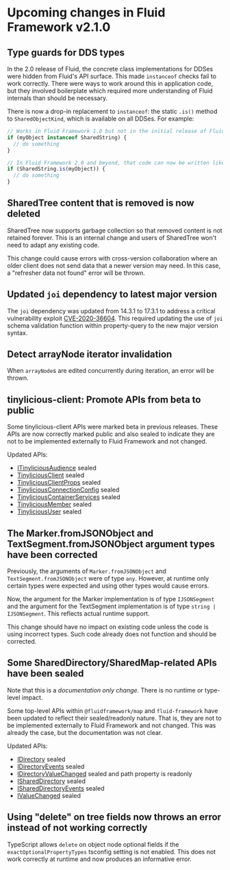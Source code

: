 <!-- THIS IS AN AUTOGENERATED FILE. DO NOT EDIT THIS FILE DIRECTLY. -->

# Upcoming changes in Fluid Framework v2.1.0

## Type guards for DDS types

In the 2.0 release of Fluid, the concrete class implementations for DDSes were hidden from Fluid's API surface. This made `instanceof` checks fail to work correctly. There were ways to work around this in application code, but they involved boilerplate which required more understanding of Fluid internals than should be necessary.

There is now a drop-in replacement to `instanceof`: the static `.is()` method to `SharedObjectKind`, which is available on all DDSes. For example:

```typescript
// Works in Fluid Framework 1.0 but not in the initial release of FluidFramework 2.0:
if (myObject instanceof SharedString) {
  // do something
}

// In Fluid Framework 2.0 and beyond, that code can now be written like so:
if (SharedString.is(myObject)) {
  // do something
}
```

## SharedTree content that is removed is now deleted

SharedTree now supports garbage collection so that removed content is not retained forever. This is an internal change and users of SharedTree won't need to adapt any existing code.

This change could cause errors with cross-version collaboration where an older client does not send data that a newer version may need. In this case, a "refresher data not found" error will be thrown.

## Updated `joi` dependency to latest major version

The `joi` dependency was updated from 14.3.1 to 17.3.1 to address a critical vulnerability exploit [CVE-2020-36604](https://github.com/advisories/GHSA-c429-5p7v-vgjp). This required updating the use of `joi` schema validation function within property-query to the new major version syntax.

## Detect arrayNode iterator invalidation

When `arrayNode`s are edited concurrently during iteration, an error will be thrown.

## tinylicious-client: Promote APIs from beta to public

Some tinylicious-client APIs were marked beta in previous releases. These APIs are now correctly marked public and also sealed to indicate they are not to be implemented externally to Fluid Framework and not changed.

Updated APIs:

- [ITinyliciousAudience](https://fluidframework.com/docs/api/v2/tinylicious-client/itinyliciousaudience-typealias) sealed
- [TinyliciousClient](https://fluidframework.com/docs/api/v2/tinylicious-client/tinyliciousclient-class) sealed
- [TinyliciousClientProps](https://fluidframework.com/docs/api/v2/tinylicious-client/tinyliciousclientprops-interface) sealed
- [TinyliciousConnectionConfig](https://fluidframework.com/docs/api/v2/tinylicious-client/tinyliciousconnectionconfig-interface) sealed
- [TinyliciousContainerServices](https://fluidframework.com/docs/api/v2/tinylicious-client/tinyliciouscontainerservices-interface) sealed
- [TinyliciousMember](https://fluidframework.com/docs/api/v2/tinylicious-client/tinyliciousmember-interface) sealed
- [TinyliciousUser](https://fluidframework.com/docs/api/v2/tinylicious-client/tinylicioususer-interface) sealed

## The Marker.fromJSONObject and TextSegment.fromJSONObject argument types have been corrected

Previously, the arguments of `Marker.fromJSONObject` and `TextSegment.fromJSONObject` were of type `any`. However, at runtime only certain types were expected and using other types would cause errors.

Now, the argument for the Marker implementation is of type `IJSONSegment` and the argument for the TextSegment implementation is of type `string | IJSONSegment`. This reflects actual runtime support.

This change should have no impact on existing code unless the code is using incorrect types. Such code already does not function and should be corrected.

## Some SharedDirectory/SharedMap-related APIs have been sealed

Note that this is a _documentation only change._ There is no runtime or type-level impact.

Some top-level APIs within `@fluidframework/map` and `fluid-framework` have been updated to reflect their sealed/readonly nature. That is, they are not to be implemented externally to Fluid Framework and not changed. This was already the case, but the documentation was not clear.

Updated APIs:

- [IDirectory](https://fluidframework.com/docs/api/v2/fluid-framework/idirectory-interface) sealed
- [IDirectoryEvents](https://fluidframework.com/docs/api/v2/fluid-framework/idirectoryevents-interface) sealed
- [IDirectoryValueChanged](https://fluidframework.com/docs/api/v2/fluid-framework/idirectoryvaluechanged-interface) sealed and path property is readonly
- [ISharedDirectory](https://fluidframework.com/docs/api/v2/fluid-framework/ishareddirectory-interface) sealed
- [ISharedDirectoryEvents](https://fluidframework.com/docs/api/v2/fluid-framework/ishareddirectoryevents-interface) sealed
- [IValueChanged](https://fluidframework.com/docs/api/v2/fluid-framework/ivaluechanged-interface) sealed

## Using "delete" on tree fields now throws an error instead of not working correctly

TypeScript allows `delete` on object node optional fields if the `exactOptionalPropertyTypes` tsconfig setting is not enabled. This does not work correctly at runtime and now produces an informative error.
